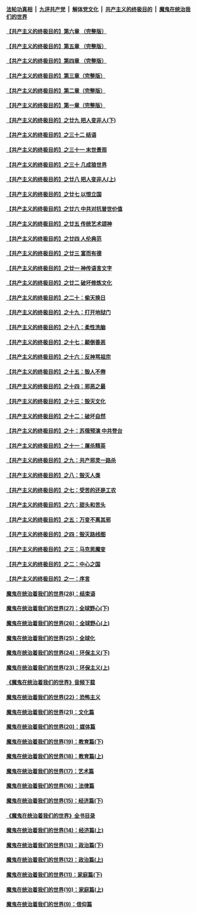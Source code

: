 ####  [法轮功真相](../../../../basic/blob/master/README.md?t=12162113) &nbsp;|&nbsp; [九评共产党](../../../../9ping.md/blob/master/README.md?t=12162113) &nbsp;|&nbsp; [解体党文化](../../../../jtdwh.md/blob/master/README.md?t=12162113)  &nbsp;|&nbsp; [共产主义的终极目的](../../../../gczydzjmd.md/blob/master/README.md?t=12162113) &nbsp;|&nbsp; [魔鬼在统治我们的世界](../../../../mgztzwmdsj.md/blob/master/README.md?t=12162113) 

#### [【共产主义的终极目的】第六章 （完整版）](../pages/nsc422/n11428913.md?t=12162113) 

#### [【共产主义的终极目的】第五章 （完整版）](../pages/nsc422/n11428912.md?t=12162113) 

#### [【共产主义的终极目的】第四章 （完整版）](../pages/nsc422/n11428907.md?t=12162113) 

#### [【共产主义的终极目的】第三章（完整版）](../pages/nsc422/n11428848.md?t=12162113) 

#### [【共产主义的终极目的】第二章（完整版）](../pages/nsc422/n11428831.md?t=12162113) 

#### [【共产主义的终极目的】第一章（完整版）](../pages/nsc422/n11417651.md?t=12162113) 

#### [【共产主义的终极目的】之廿九 把人变非人(下)](../pages/nsc422/n11344140.md?t=12162113) 

#### [【共产主义的终极目的】之三十二 结语](../pages/nsc422/n11360535.md?t=12162113) 

#### [【共产主义的终极目的】之三十一 末世景观](../pages/nsc422/n11351129.md?t=12162113) 

#### [【共产主义的终极目的】之三十 几成狼世界](../pages/nsc422/n11348280.md?t=12162113) 

#### [【共产主义的终极目的】之廿八 把人变非人(上)](../pages/nsc422/n11340492.md?t=12162113) 

#### [【共产主义的终极目的】之廿七 以恨立国](../pages/nsc422/n11336944.md?t=12162113) 

#### [【共产主义的终极目的】之廿六 中共对抗普世价值](../pages/nsc422/n11324785.md?t=12162113) 

#### [【共产主义的终极目的】之廿五 传统艺术颂神](../pages/nsc422/n11296396.md?t=12162113) 

#### [【共产主义的终极目的】之廿四 人伦典范](../pages/nsc422/n11296397.md?t=12162113) 

#### [【共产主义的终极目的】之廿三 富而有德](../pages/nsc422/n11283598.md?t=12162113) 

#### [【共产主义的终极目的】之廿一 神传语言文字](../pages/nsc422/n11263265.md?t=12162113) 

#### [【共产主义的终极目的】之廿二 破坏修炼文化](../pages/nsc422/n11245728.md?t=12162113) 

#### [【共产主义的终极目的】之二十：偷天换日](../pages/nsc422/n11238846.md?t=12162113) 

#### [【共产主义的终极目的】之十九：打开地狱门](../pages/nsc422/n11206376.md?t=12162113) 

#### [【共产主义的终极目的】之十八：柔性洗脑](../pages/nsc422/n11199994.md?t=12162113) 

#### [【共产主义的终极目的】之十七：颠倒善恶](../pages/nsc422/n11179782.md?t=12162113) 

#### [【共产主义的终极目的】之十六：反神骂祖宗](../pages/nsc422/n11166798.md?t=12162113) 

#### [【共产主义的终极目的】之十五：毁人不倦](../pages/nsc422/n11166792.md?t=12162113) 

#### [【共产主义的终极目的】之十四：邪恶之最](../pages/nsc422/n11150249.md?t=12162113) 

#### [【共产主义的终极目的】之十三：毁灭文化](../pages/nsc422/n11135227.md?t=12162113) 

#### [【共产主义的终极目的】之十二：破坏自然](../pages/nsc422/n11135214.md?t=12162113) 

#### [【共产主义的终极目的】之十：苏俄预演 中共登台](../pages/nsc422/n11118424.md?t=12162113) 

#### [【共产主义的终极目的】之十一：屠杀精英](../pages/nsc422/n11118442.md?t=12162113) 

#### [【共产主义的终极目的】之九：共产邪灵一路杀](../pages/nsc422/n11114139.md?t=12162113) 

#### [【共产主义的终极目的】之八：毁灭人类](../pages/nsc422/n11108503.md?t=12162113) 

#### [【共产主义的终极目的】之七：受苦的还是工农](../pages/nsc422/n11101809.md?t=12162113) 

#### [【共产主义的终极目的】之六：甜头和苦头](../pages/nsc422/n11096971.md?t=12162113) 

#### [【共产主义的终极目的】之五：万变不离其邪](../pages/nsc422/n11091285.md?t=12162113) 

#### [【共产主义的终极目的】之四：毁灭路线图](../pages/nsc422/n11086284.md?t=12162113) 

#### [【共产主义的终极目的】之三：马克思魔变](../pages/nsc422/n11061941.md?t=12162113) 

#### [【共产主义的终极目的】之二：中心之国](../pages/nsc422/n11047728.md?t=12162113) 

#### [【共产主义的终极目的】之一：序言](../pages/nsc422/n11086077.md?t=12162113) 

#### [魔鬼在统治着我们的世界(28)：结束语](../pages/nsc422/n10936246.md?t=12162113) 

#### [魔鬼在统治着我们的世界(27)：全球野心(下)](../pages/nsc422/n10928319.md?t=12162113) 

#### [魔鬼在统治着我们的世界(26)：全球野心(上)](../pages/nsc422/n10900318.md?t=12162113) 

#### [魔鬼在统治着我们的世界(25)：全球化](../pages/nsc422/n10788205.md?t=12162113) 

#### [魔鬼在统治着我们的世界(24)：环保主义(下)](../pages/nsc422/n10695307.md?t=12162113) 

#### [魔鬼在统治着我们的世界(23)：环保主义(上)](../pages/nsc422/n10688613.md?t=12162113) 

#### [《魔鬼在统治着我们的世界》音频下载](../pages/nsc422/n10635553.md?t=12162113) 

#### [魔鬼在统治着我们的世界(22)：恐怖主义](../pages/nsc422/n10614727.md?t=12162113) 

#### [魔鬼在统治着我们的世界(21)：文化篇](../pages/nsc422/n10597706.md?t=12162113) 

#### [魔鬼在统治着我们的世界(20)：媒体篇](../pages/nsc422/n10586579.md?t=12162113) 

#### [魔鬼在统治着我们的世界(19)：教育篇(下)](../pages/nsc422/n10564808.md?t=12162113) 

#### [魔鬼在统治着我们的世界(18)：教育篇(上)](../pages/nsc422/n10526970.md?t=12162113) 

#### [魔鬼在统治着我们的世界(17)：艺术篇](../pages/nsc422/n10499093.md?t=12162113) 

#### [魔鬼在统治着我们的世界(16)：法律篇](../pages/nsc422/n10485969.md?t=12162113) 

#### [魔鬼在统治着我们的世界(15)：经济篇(下)](../pages/nsc422/n10469975.md?t=12162113) 

#### [《魔鬼在统治着我们的世界》全书目录](../pages/nsc422/n10464261.md?t=12162113) 

#### [魔鬼在统治着我们的世界(14)：经济篇(上)](../pages/nsc422/n10457370.md?t=12162113) 

#### [魔鬼在统治着我们的世界(13)：政治篇(下)](../pages/nsc422/n10448270.md?t=12162113) 

#### [魔鬼在统治着我们的世界(12)：政治篇(上)](../pages/nsc422/n10444576.md?t=12162113) 

#### [魔鬼在统治着我们的世界(11)：家庭篇(下)](../pages/nsc422/n10440961.md?t=12162113) 

#### [魔鬼在统治着我们的世界(10)：家庭篇(上)](../pages/nsc422/n10435448.md?t=12162113) 

#### [魔鬼在统治着我们的世界(9)：信仰篇](../pages/nsc422/n10432159.md?t=12162113) 

